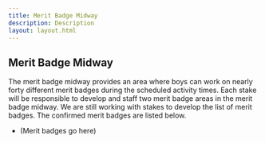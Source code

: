 ```yaml
---
title: Merit Badge Midway
description: Description
layout: layout.html
---
```


## Merit Badge Midway

The merit badge midway provides an area where boys can work on nearly forty different merit badges during the scheduled activity times. Each stake will be responsible to develop and staff two merit badge areas in the merit badge midway. We are still working with stakes to develop the list of merit badges. The confirmed merit badges are listed below.

* (Merit badges go here)
